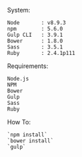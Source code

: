 System:

    Node       : v8.9.3
    npm        : 5.6.0
    Gulp CLI   : 3.9.1
    Bower      : 1.8.0
    Sass       : 3.5.1
    Ruby       : 2.4.1p111

Requirements:

    Node.js
    NPM
    Bower
    Gulp
    Sass
    Ruby

How To:

    `npm install`
    `bower install`
    `gulp`